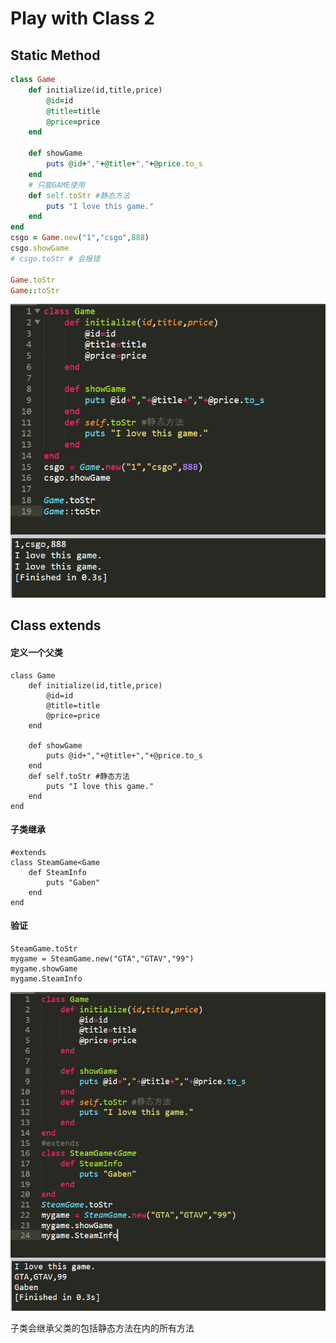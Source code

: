 # Play with Class 2

## Static Method

```ruby
class Game
	def initialize(id,title,price)
		@id=id
		@title=title
		@price=price
	end

	def showGame
		puts @id+","+@title+","+@price.to_s
	end
	# 只能GAME使用
	def self.toStr #静态方法
		puts "I love this game."
	end
end
csgo = Game.new("1","csgo",888)
csgo.showGame
# csgo.toStr # 会报错

Game.toStr
Game::toStr
```

![](../.gitbook/assets/image%20%2843%29.png)

## Class extends

#### 定义一个父类

```text
class Game
	def initialize(id,title,price)
		@id=id
		@title=title
		@price=price
	end

	def showGame
		puts @id+","+@title+","+@price.to_s
	end
	def self.toStr #静态方法
		puts "I love this game."
	end
end
```

#### 子类继承

```text
#extends
class SteamGame<Game
	def SteamInfo
		puts "Gaben"
	end
end
```

#### 验证

```text
SteamGame.toStr
mygame = SteamGame.new("GTA","GTAV","99")
mygame.showGame
mygame.SteamInfo
```

![](../.gitbook/assets/image%20%2836%29.png)

子类会继承父类的包括静态方法在内的所有方法

